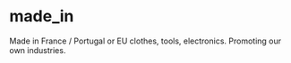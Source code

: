 # made_in
Made in France / Portugal or EU clothes, tools, electronics. Promoting our own industries.
